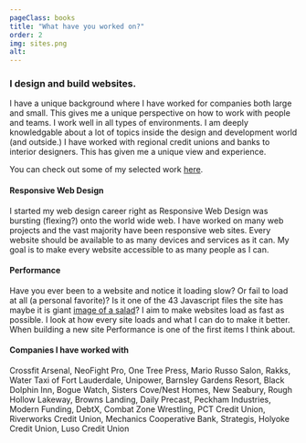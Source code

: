 ```yaml
---
pageClass: books
title: "What have you worked on?"
order: 2
img: sites.png
alt: 
---
```


### I design and build websites. 
I have a unique background where I have worked for companies both large and small. This gives me a unique perspective on how to work with people and teams. I work well in all types of environments. I am deeply knowledgable about a lot of topics inside the design and development world (and outside.) I have worked with regional credit unions and banks to interior designers. This has given me a unique view and experience. 

You can check out some of my selected work [here](#).

#### Responsive Web Design
I started my web design career right as Responsive Web Design was bursting (flexing?) onto the world wide web. I have worked on many web projects and the vast majority have been responsive web sites. Every website should be available to as many devices and services as it can. My goal is to make every website accessible to as many people as I can. 

#### Performance
Have you ever been to a website and notice it loading slow? Or fail to load at all (a personal favorite)? Is it one of the 43 Javascript files the site has maybe it is giant [image of a salad](https://twitter.com/wilto/status/63284673723375616?lang=en)? I aim to make websites load as fast as possible. I look at how every site loads and what I can do to make it better. When building a new site Performance is one of the first items I think about.

#### Companies I have worked with
Crossfit Arsenal, NeoFight Pro, One Tree Press, Mario Russo Salon, Rakks, Water Taxi of Fort Lauderdale, Unipower, Barnsley Gardens Resort, Black Dolphin Inn, Bogue Watch, Sisters Cove/Nest Homes, New Seabury, Rough Hollow Lakeway, Browns Landing, Daily Precast, Peckham Industries, Modern Funding, DebtX, Combat Zone Wrestling, PCT Credit Union, Riverworks Credit Union, Mechanics Cooperative Bank, Strategis, Holyoke Credit Union, Luso Credit Union
